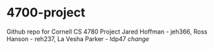 4700-project
============

Github repo for Cornell CS 4780 Project
Jared Hoffman - jeh366, Ross Hanson - reh237, La Vesha Parker - ldp47
*change*
